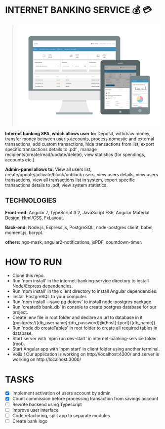 # INTERNET BANKING SERVICE :moneybag: :credit_card:

>![responsive web app](https://github.com/grynyk/internet-banking-service/blob/master/client/src/assets/1.png)

**Internet banking SPA, which allows user to:** 
Deposit, withdraw money, transfer money between user's accounts, process domestic and external transactions, add custom transactions, hide transactions from list, export specific transactions details to .pdf , manage recipients(create/read/update/delete), view statistics (for spendings, accounts etc.).

**Admin-panel allows to:**
View all users list, create/update/activate/block/unblock users, view users details, view users transactions, view all transactions list in system, export specific transactions details to .pdf, view system statistics.

## TECHNOLOGIES

**Front-end:** Angular 7, TypeScript 3.2, JavaScript ES6, Angular Material Design, Html/CSS, FxLayout.

**Back-end:** Node.js, Express.js, PostgreSQL, node-postgres client, babel, moment.js, bcrypt.

**others:** ngx-mask, angular2-notifications, jsPDF, countdown-timer.

# HOW TO RUN
- Clone this repo.
- Run 'npm install' in the internet-banking-service directory to install Node/Express dependencies.
- Run 'npm install' in the client directory to install Angular dependencies.
- Install PostgreSQL to your computer.
- Run 'npm install --save pg dotenv' to install node-postgres package.
- Run 'createdb bank_db' in console to create postgres database for our project.
- Create .env file in root folder and declare an url to database in it (postgres://{db_username}:{db_password}@{host}:{port}/{db_name}).
- Run 'node db createTables' in root folder to create all required tables in database.
- Start server with 'npm run dev-start' in internet-banking-service folder (root).
- Start Angular app with 'npm start' in client folder using another terminal.
- Voilà ! Our application is working on http://localhost:4200/ and server is working on http://localhost:3000/

# TASKS
- [x] Implement activation of users account by admin
- [x] Count commission before processing transaction from savings account
- [ ] Rewrite backend using Typescript
- [ ] Improve user interface
- [ ] Code refactoring, split app to separate modules
- [ ] Create bank logo
